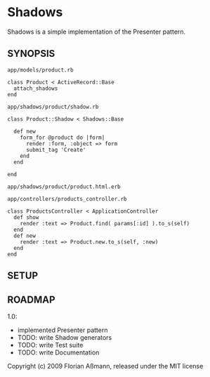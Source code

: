 # Shadows

Shadows is a simple implementation of the Presenter pattern.

## SYNOPSIS

`app/models/product.rb`

    class Product < ActiveRecord::Base
      attach_shadows
    end


`app/shadows/product/shadow.rb`

    class Product::Shadow < Shadows::Base

      def new
        form_for @product do |form|
          render :form, :object => form
          submit_tag 'Create'
        end
      end

    end


`app/shadows/product/product.html.erb`

    

`app/controllers/products_controller.rb`

    class ProductsController < ApplicationController
      def show
        render :text => Product.find( params[:id] ).to_s(self)
      end
      def new
        render :text => Product.new.to_s(self, :new)
      end
    end

## SETUP

## ROADMAP

1.0:

- implemented Presenter pattern
- TODO: write Shadow generators
- TODO: write Test suite
- TODO: write Documentation

Copyright (c) 2009 Florian Aßmann, released under the MIT license
